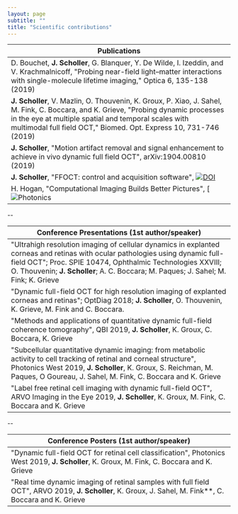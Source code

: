 ```yaml
---
layout: page
subtitle: ""
title: "Scientific contributions"
---
```



| Publications                                                                                                                                                                                      |
|---------------------------------------------------------------------------------------------------------------------------------------------------------------------------------------------------|
| D. Bouchet, **J. Scholler**, G. Blanquer, Y. De Wilde, I. Izeddin, and V. Krachmalnicoff, "Probing near-field light–matter interactions with single-molecule lifetime imaging," Optica 6, 135-138 (2019) |
| **J. Scholler**, V. Mazlin, O. Thouvenin, K. Groux, P. Xiao, J. Sahel, M. Fink, C. Boccara, and K. Grieve, "Probing dynamic processes in the eye at multiple spatial and temporal scales with multimodal full field OCT," Biomed. Opt. Express 10, 731-746 (2019) |
| **J. Scholler**, "Motion artifact removal and signal enhancement to achieve in vivo dynamic full field OCT", arXiv:1904.00810 (2019) |
| **J. Scholler**, "FFOCT: control and acquisition software", [![DOI](https://zenodo.org/badge/111929339.svg)](https://zenodo.org/badge/latestdoi/111929339) |
| H. Hogan, "Computational Imaging Builds Better Pictures", [![Photonics](https://www.photonics.com/Articles/Computational_Imaging_Builds_Better_Pictures/a64592)|

--

| Conference Presentations (1st author/speaker)                                                                                                                                                                                                                                                           |
|------------------------------------------------------------------------------------------------------------------------------------------------------------------------------------------------------------------------------------------------------------------------------------|
| "Ultrahigh resolution imaging of cellular dynamics in explanted corneas and retinas with ocular pathologies using dynamic full-field OCT"; Proc. SPIE 10474, Ophthalmic Technologies XXVIII; O. Thouvenin; **J. Scholler**; A. C. Boccara; M. Paques; J. Sahel; M. Fink; K. Grieve |
| "Dynamic full-field OCT for high resolution imaging of explanted corneas and retinas"; OptDiag 2018; **J. Scholler**, O. Thouvenin, K. Grieve, M. Fink and C. Boccara.                                                                                                             |
| "Methods and applications of quantitative dynamic full-field coherence tomography", QBI 2019, **J. Scholler**, K. Groux, C. Boccara, K. Grieve                                                                                                                                     
| "Subcellular quantitative dynamic imaging: from metabolic activity to cell tracking of retinal and corneal structure", Photonics West 2019, **J. Scholler**, K. Groux, S. Reichman, M. Paques, O Goureau, J. Sahel, M. Fink, C. Boccara and K. Grieve |
| "Label free retinal cell imaging with dynamic full-field OCT", ARVO Imaging in the Eye 2019, **J. Scholler**, K. Groux, M. Fink, C. Boccara and K. Grieve |

--

| Conference Posters (1st author/speaker)                                                                                                                       |
|-------------------------------------------------------------------------------------------------------------------------------------------|
| "Dynamic full-field OCT for retinal cell classification", Photonics West 2019, **J. Scholler**, K. Groux, M. Fink, C. Boccara and K. Grieve |
| "Real time dynamic imaging of retinal samples with full field OCT", ARVO 2019, **J. Scholler**, K. Groux, J. Sahel, M. Fink**, C. Boccara and K. Grieve |
